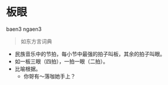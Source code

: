 # 板眼
baen3 ngaen3
> 如东方言词典
- 民族音乐中的节拍，每小节中最强的拍子叫板，其余的拍子叫眼。
- 如一板三眼（四拍），一拍一眼（二拍）。
- 比喻根据。
  - 你哿有～落咖她手上？
